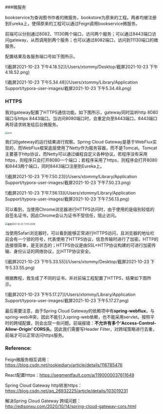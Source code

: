 ###微服务

bookservice为查询图书作者的微服务，bookstore为原来的工程。两者均被注册到Eureka上，使得原来的工程可以通过Feign调用bookservice微服务。

前端可以分别通过8082、11130两个端口，访问两个服务；可以通过8443端口访问gateway，从而调用到两个服务；也可以通过8082端口，访问到11130端口的微服务。

配置结果及各服务端口号如下图所示。

![截屏2021-10-23 下午4.18.52](/Users/xtommy/Desktop/截屏2021-10-23 下午4.18.52.png)

![截屏2021-10-23 下午5.34.48](/Users/xtommy/Library/Application Support/typora-user-images/截屏2021-10-23 下午5.34.48.png)

### HTTPS

我对gateway配置了HTTPS通信功能。如下图所示，gateway同时监听http 8080端口与https 8443端口。当访问8080端口时，会重定向至8443端口，8443端口再将请求转发给后台微服务。

<img src="/Users/xtommy/Downloads/arch.jpg" alt="arch" style="zoom:50%;" />



我们对gateway的运行结果进行观察。Spring Cloud Gateway是基于WebFlux实现的，而WebFlux框架底层使用了Netty作为服务容器，而不是Tomcat。Tomcat主要基于http协议，而Netty可以通过编程自定义各种协议。若程序没有采用https，则程序只会打开8080一个端口；若程序采用了https，则程序会打开8080和8443两个端口，同时8443端口注册到Eureka上。

![截屏2021-10-23 下午7.50.23](/Users/xtommy/Library/Application Support/typora-user-images/截屏2021-10-23 下午7.50.23.png)

![截屏2021-10-23 下午7.56.13](/Users/xtommy/Library/Application Support/typora-user-images/截屏2021-10-23 下午7.56.13.png)

可以看到，当使用Chrome浏览器进行HTTPS访问时，由于使用的是级别较低的自签名证书，因此Chrome会认为证书不受信任，阻止访问。

<img src="/Users/xtommy/Library/Application Support/typora-user-images/截屏2021-10-23 下午5.29.16.png" alt="截屏2021-10-23 下午5.29.16" style="zoom:50%;" />

当使用Safari浏览器时，可以看到能够正常进行HTTPS访问，且浏览器的地址栏前会有一个锁的符号，代表使用了HTTPS协议，信息传输时进行了加密。HTTP的连接很简单，是无状态的；HTTPS协议是由SSL+HTTP协议构建的可进行加密传输、身份认证的网络协议，比HTTP协议安全。

![截屏2021-10-23 下午5.33.55](/Users/xtommy/Desktop/截屏2021-10-23 下午5.33.55.png)

根据教程，我生成了不同的证书，并对前端工程配置了HTTPS，结果如下图所示。

![截屏2021-10-23 下午5.17.27](/Users/xtommy/Library/Application Support/typora-user-images/截屏2021-10-23 下午5.17.27.png)

最后需要注意，由于Spring Cloud Gateway的依赖项中有**spring-webflux**，与spring-web冲突，因此不能引入spring-web依赖，也不能采用servlet。按照平时的跨域配置，则会出现一些问题。前端报错：**不允许有多个’Access-Control-Allow-Origin’ CORS头**。因此我们需要写Header Filter，对跨域策略进行去重，前端才可以正常访问https服务。



### Reference:

Feign微服务相互调用：https://blog.csdn.net/rookiediary/article/details/116785476

React配置https：https://segmentfault.com/a/1190000037611649

Spring Cloud Gateway http转发https：https://blog.csdn.net/qq_26932225/article/details/103019231

解决Spring Cloud Gateway 跨域问题：http://edisonxu.com/2020/10/14/spring-cloud-gateway-cors.html

